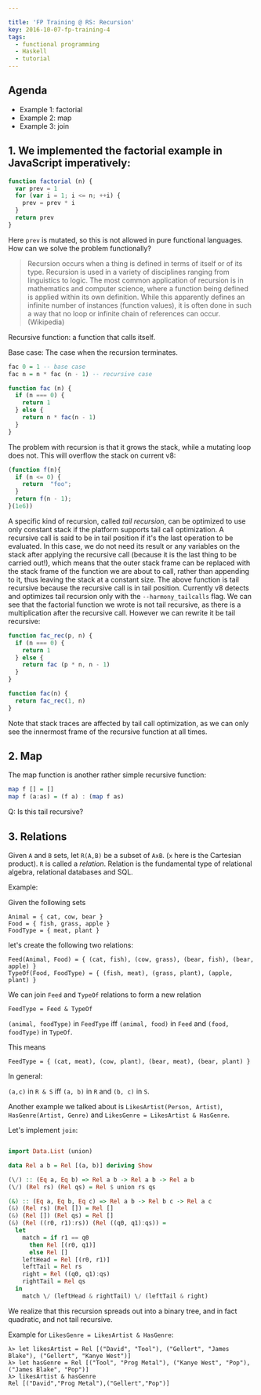 ```yaml
---

title: 'FP Training @ RS: Recursion'
key: 2016-10-07-fp-training-4
tags:
  - functional programming
  - Haskell
  - tutorial
---
```

##  Agenda
 - Example 1: factorial
 - Example 2: map
 - Example 3: join


## 1. We implemented the factorial example in JavaScript imperatively:

```js
function factorial (n) {
  var prev = 1
  for (var i = 1; i <= n; ++i) {
    prev = prev * i
  }
  return prev
}
```

Here `prev` is mutated, so this is not allowed in pure functional languages. How can we solve the problem functionally?

> Recursion occurs when a thing is defined in terms of itself or of its type. Recursion is used in a variety of disciplines ranging from linguistics to logic. The most common application of recursion is in mathematics and computer science, where a function being defined is applied within its own definition. While this apparently defines an infinite number of instances (function values), it is often done in such a way that no loop or infinite chain of references can occur. (Wikipedia)

Recursive function: a function that calls itself.

Base case: The case when the recursion terminates.

```haskell
fac 0 = 1 -- base case
fac n = n * fac (n - 1) -- recursive case
```

```js
function fac (n) {
  if (n === 0) {
    return 1
  } else {
    return n * fac(n - 1)
  }
}
```

The problem with recursion is that it grows the stack, while a mutating loop does not.
This will overflow the stack on current v8:
```javascript
(function f(n){
  if (n <= 0) {
    return  "foo";
  }
  return f(n - 1);
}(1e6))
```

A specific kind of recursion, called *tail recursion*, can be optimized to use only constant stack if the
platform supports tail call optimization. A recursive call is said to be in tail position if it's the last operation
to be evaluated. In this case, we do not need its result or any variables on the stack after applying the recursive call (because it is the last thing to be carried out!), which means
that the outer stack frame can be replaced with the stack frame of the function we are about to call, rather than appending to it, thus leaving the stack at a constant size.
The above function is tail recursive because the recursive call is in tail position. Currently v8 detects and optimizes tail recursion only with the `--harmony_tailcalls` flag.
We can see that the factorial function we wrote is not tail recursive, as there is a multiplication after the recursive call.
However we can rewrite it be tail recursive:

```js
function fac_rec(p, n) {
  if (n === 0) {
    return 1
  } else {
    return fac (p * n, n - 1)
  }
}

function fac(n) {
  return fac_rec(1, n)
}
```

Note that stack traces are affected by tail call optimization, as we can only see the innermost frame of the
recursive function at all times.

## 2. Map

The map function is another rather simple recursive function:

```haskell
map f [] = []
map f (a:as) = (f a) : (map f as)
```

Q: Is this tail recursive?

## 3. Relations

Given `A` and `B` sets, let `R(A,B)` be a subset of `AxB`. (`x` here is the Cartesian product). `R` is called a *relation*.
Relation is the fundamental type of relational algebra, relational databases and SQL.

Example:

Given the following sets
```
Animal = { cat, cow, bear }
Food = { fish, grass, apple }
FoodType = { meat, plant }
```

let's create the following two relations:
```
Feed(Animal, Food) = { (cat, fish), (cow, grass), (bear, fish), (bear, apple) }
TypeOf(Food, FoodType) = { (fish, meat), (grass, plant), (apple, plant) }
```

We can join `Feed` and `TypeOf` relations to form a new relation
```
FeedType = Feed & TypeOf
```

`(animal, foodType)` in `FeedType` iff `(animal, food)` in `Feed` and `(food, foodType)` in `TypeOf`.

This means
```
FeedType = { (cat, meat), (cow, plant), (bear, meat), (bear, plant) }
```

In general:

`(a,c)` in `R & S` iff `(a, b)` in `R` and `(b, c)` in `S`.

Another example we talked about is `LikesArtist(Person, Artist)`, `HasGenre(Artist, Genre)` and
`LikesGenre = LikesArtist & HasGenre`.

Let's implement `join`:

```haskell

import Data.List (union)

data Rel a b = Rel [(a, b)] deriving Show

(\/) :: (Eq a, Eq b) => Rel a b -> Rel a b -> Rel a b
(\/) (Rel rs) (Rel qs) = Rel $ union rs qs

(&) :: (Eq a, Eq b, Eq c) => Rel a b -> Rel b c -> Rel a c
(&) (Rel rs) (Rel []) = Rel []
(&) (Rel []) (Rel qs) = Rel []
(&) (Rel ((r0, r1):rs)) (Rel ((q0, q1):qs)) =
  let
    match = if r1 == q0
      then Rel [(r0, q1)]
      else Rel []
    leftHead = Rel [(r0, r1)]
    leftTail = Rel rs
    right = Rel ((q0, q1):qs)
    rightTail = Rel qs
  in
    match \/ (leftHead & rightTail) \/ (leftTail & right)
```

We realize that this recursion spreads out into a binary tree, and in fact quadratic, and not
tail recursive.

Example for `LikesGenre = LikesArtist & HasGenre`:

```
λ> let likesArtist = Rel [("David", "Tool"), ("Gellert", "James Blake"), ("Gellert", "Kanye West")]
λ> let hasGenre = Rel [("Tool", "Prog Metal"), ("Kanye West", "Pop"), ("James Blake", "Pop")]
λ> likesArtist & hasGenre
Rel [("David","Prog Metal"),("Gellert","Pop")]
```
